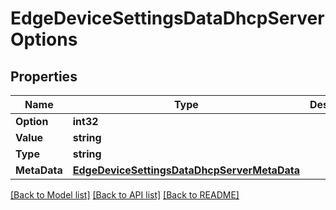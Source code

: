 # EdgeDeviceSettingsDataDhcpServerOptions

## Properties

Name | Type | Description | Notes
------------ | ------------- | ------------- | -------------
**Option** | **int32** |  | [optional] 
**Value** | **string** |  | [optional] 
**Type** | **string** |  | [optional] 
**MetaData** | [**EdgeDeviceSettingsDataDhcpServerMetaData**](edgeDeviceSettingsDataDhcpServer_metaData.md) |  | [optional] 

[[Back to Model list]](../README.md#documentation-for-models) [[Back to API list]](../README.md#documentation-for-api-endpoints) [[Back to README]](../README.md)


